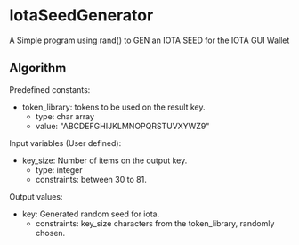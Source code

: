 # IotaSeedGenerator
A Simple program using rand() to GEN an IOTA SEED for the IOTA GUI Wallet

## Algorithm

Predefined constants:
  - token_library: tokens to be used on the result key.
    - type: char array
    - value: "ABCDEFGHIJKLMNOPQRSTUVXYWZ9"

Input variables (User defined):
  - key_size: Number of items on the output key.
    - type: integer
    - constraints: between 30 to 81.

Output values:
  - key: Generated random seed for iota.
    - constraints: key_size characters from the token_library, randomly chosen.
